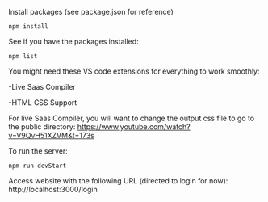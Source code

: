 Install packages (see package.json for reference)

```npm install```

See if you have the packages installed:

```npm list```

You might need these VS code extensions for everything to work smoothly:

-Live Saas Compiler

-HTML CSS Support

For live Saas Compiler, you will want to change the output css file to go to the public directory:
https://www.youtube.com/watch?v=V9QvH51XZVM&t=173s




To run the server:

```npm run devStart ```

Access website with the following URL (directed to login for now): http://localhost:3000/login
